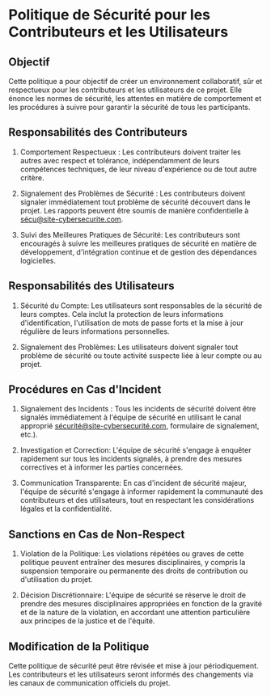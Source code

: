 # Politique de Sécurité pour les Contributeurs et les Utilisateurs

## Objectif

Cette politique a pour objectif de créer un environnement collaboratif, sûr et respectueux pour les contributeurs et les utilisateurs de ce projet. Elle énonce les normes de sécurité, les attentes en matière de comportement et les procédures à suivre pour garantir la sécurité de tous les participants.

## Responsabilités des Contributeurs

1.	Comportement Respectueux : Les contributeurs doivent traiter les autres avec 	respect et tolérance, indépendamment de leurs compétences techniques, de 	leur niveau d'expérience ou de tout autre critère.

2.	Signalement des Problèmes de Sécurité : Les contributeurs doivent signaler 	immédiatement tout problème de sécurité découvert dans le projet. Les rapports 	peuvent être soumis de manière confidentielle à sécu@site-cybersecurite.com.

3.	Suivi des Meilleures Pratiques de Sécurité: Les contributeurs sont encouragés 	à suivre les meilleures pratiques de sécurité en matière de développement, 	d'intégration continue et de gestion des dépendances logicielles.

## Responsabilités des Utilisateurs

1.	Sécurité du Compte: Les utilisateurs sont responsables de la sécurité de leurs 	comptes. Cela inclut la protection de leurs informations d'identification, 	l'utilisation de mots de passe forts et la mise à jour régulière de leurs 	informations personnelles.


2.	Signalement des Problèmes: Les utilisateurs doivent signaler tout problème de 	sécurité ou toute activité suspecte liée à leur compte ou au projet.


## Procédures en Cas d'Incident

1.	Signalement des Incidents : Tous les incidents de sécurité doivent être 	signalés immédiatement à l'équipe de sécurité en utilisant le canal approprié  sécurité@site-cybersecurité.com, formulaire de signalement, etc.).

2.	Investigation et Correction: L'équipe de sécurité s'engage à enquêter 	rapidement sur tous les incidents signalés, à prendre des mesures correctives et 	à informer les parties concernées.

3.	Communication Transparente: En cas d'incident de sécurité majeur, l'équipe de 	sécurité s'engage à informer rapidement la communauté des contributeurs et des 	utilisateurs, tout en respectant les considérations légales et la 	confidentialité.

## Sanctions en Cas de Non-Respect
1.	Violation de la Politique: Les violations répétées ou graves de cette 	politique peuvent entraîner des mesures disciplinaires, y compris la suspension 	temporaire ou permanente des droits de contribution ou d'utilisation du projet.

2.	Décision Discrétionnaire: L'équipe de sécurité se réserve le droit de prendre 	des mesures disciplinaires appropriées en fonction de la gravité et de la nature 	de la violation, en accordant une attention particulière aux principes de la 	justice et de l'équité.

## Modification de la Politique

Cette politique de sécurité peut être révisée et mise à jour périodiquement. Les contributeurs et les utilisateurs seront informés des changements via les canaux de communication officiels du projet.







